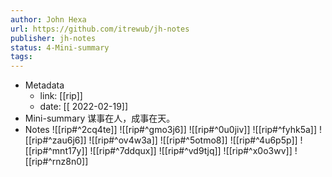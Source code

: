 ```yaml
---
author: John Hexa
url: https://github.com/itrewub/jh-notes
publisher: jh-notes
status: 4-Mini-summary
tags: 
---
```

- Metadata
	- link: [[rip]]
	- date: [[ 2022-02-19]]
- Mini-summary
谋事在人，成事在天。
- Notes
![[rip#^2cq4te]]
![[rip#^gmo3j6]]
![[rip#^0u0jiv]]
![[rip#^fyhk5a]]
![[rip#^zau6j6]]
![[rip#^ov4w3a]]
![[rip#^5otmo8]]
![[rip#^4u6p5p]]
![[rip#^mnt17y]]
![[rip#^7ddqux]]
![[rip#^vd9tjq]]
![[rip#^x0o3wv]]
![[rip#^rnz8n0]]